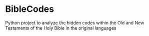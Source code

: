 # BibleCodes
Python project to analyze the hidden codes within the Old and New Testaments of the Holy Bible in the original languages
